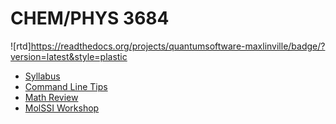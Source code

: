 # CHEM/PHYS 3684

![rtd]https://readthedocs.org/projects/quantumsoftware-maxlinville/badge/?version=latest&style=plastic

- [Syllabus](<Syllabus.md>)
- [Command Line Tips](<Command Line Tips.md>)
- [Math Review](<Math Review.md>)
- [MolSSI Workshop](<https://education.molssi.org/python-package-best-practices/>)

